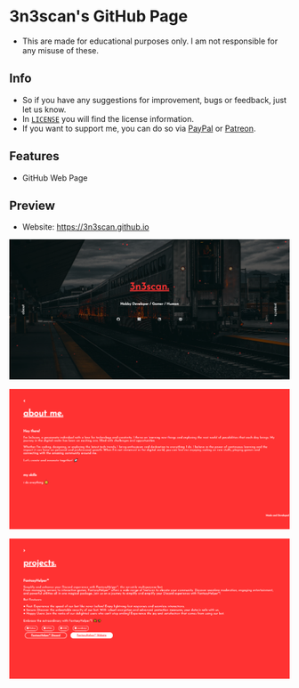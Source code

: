 # 3n3scan's GitHub Page
- This are made for educational purposes only. I am not responsible for any misuse of these.

## Info
- So if you have any suggestions for improvement, bugs or feedback, just let us know.
- In [`LICENSE`](https://github.com/3n3scan/3n3scan.github.io/blob/main/LICENSE) you will find the license information.
- If you want to support me, you can do so via [PayPal](https://paypal.me/enescaneryalcin) or [Patreon](https://www.patreon.com/3n3scan).

## Features
+ GitHub Web Page

## Preview
- Website: https://3n3scan.github.io
<p align="center">
  <a href="https://github.com/3n3scan/3n3scan.github.io" target="_blank">
    <img src="https://raw.githubusercontent.com/3n3scan/3n3scan.github.io/main/assets/preview/index.png" alt="3n3scan's Github Page - Index" title="3n3scan's Github Page - Index" />
  </a>
</p>
<p align="center">
  <a href="https://github.com/3n3scan/3n3scan.github.io" target="_blank">
    <img src="https://raw.githubusercontent.com/3n3scan/3n3scan.github.io/main/assets/preview/about.png" alt="3n3scan's Github Page - About" title="3n3scan's Github Page - About" />
  </a>
</p>
<p align="center">
  <a href="https://github.com/3n3scan/3n3scan.github.io" target="_blank">
    <img src="https://raw.githubusercontent.com/3n3scan/3n3scan.github.io/main/assets/preview/projects.png" alt="3n3scan's Github Page - Projects" title="3n3scan's Github Page - Projects" />
  </a>
</p>
